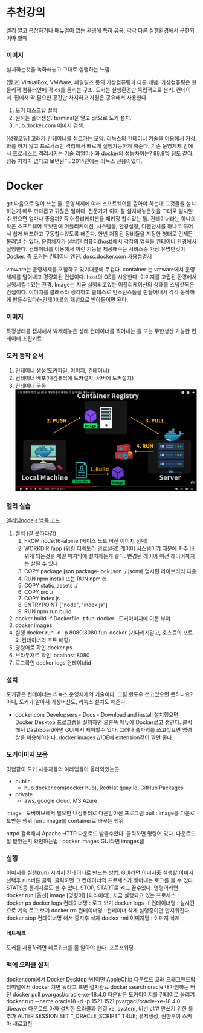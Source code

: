 # 추천강의
[엘리](https://www.youtube.com/watch?v=LXJhA3VWXFA)
[얄코](https://www.youtube.com/watch?v=hWPv9LMlme8)
복잡하거나 매뉴얼이 없는 환경에 특히 유용.
각각 다른 실행환경에서 구현되어야 할때.
### 이미지
설치하는것을 녹화해놓고 그대로 실행하는 느낌.

[얄코]
VirtualBox, VMWare, 페럴릴즈 등의 가상컴퓨팅과 다른 개념. 
가상컴퓨팅은 한 물리적 컴퓨터안에 각 os를 돌리는 구조.
도커는 실행환경만 독립적으로 분리. 컨테이너. 집에서 딱 필요한 공간만 차지하고 자원은 공유해서 사용한다.
1. 도커 데스크탑 설치
2. 원하는 폴더생성. terminal을 열고 git으로 도커 설치.
3. hub.docker.com   이미지 검색.


[생활코딩]
고래가 컨테이너를 싣고가는 모양.
리눅스의 컨테이너 기술을 이용해서 가상화를 하지 않고 프로세스만 격리해서 빠르게 실행가능하게 해준다.
기존 운영체제 안에서 프로세스르 격리시키는 기술
리얼머신과 docker의 성능차이는? 99.8% 정도 같다. 성능 저하가 없다고 보면된다.
2014년에는 리눅스 전용이였다.




# Docker
git 다음으로 많이 쓰는 툴.
운영체제에 여러 소프트웨어를 깔아야 하는데 그것들을 설치하는게 매우 까다롭고 귀찮은 일이다.
전문가가 이미 잘 설치해놓은것을 그대로 설치할수 있으면 얼마나 좋을까?
즉 어플리케이션을 패키징 할수있는 툴.
컨테이너라는 하나의 작은 소프트웨어 유닛안에 어플리케이션, 시스템툴, 환경설정, 디팬던시를 하나로 묶어서 쉽게 배포하고 구동할수있도록 해준다.
한번 저장된 장비들을 지정한 형태로 언제든 불러낼 수 있다.
운영체제가 설치된 컴퓨터(host)에서 각각의 앱들을 컨테이너 환경에서 실행한다.
컨테이너를 이용해서 이런 기능을 제공해주는 서비스중 가장 유명한것이 Docker. 즉 도커는 컨테이너 엔진.
dosc.docker.com   사용설명서

vmware는 운영체제를 포함하고 있기때문에 무겁다.
container 는 vmware에서 운영체제를 덜어내고 경량화된 컨셉이다. host의 OS를 사용한다. 이미지를 고립된 환경에서 실행시킬수있는 환경.
Image는 지금 실행되고있는 어플리케이션의 상태를 스냅샷찍은 컨셉이다.
이미지를 클래스라 생각하고 클래스로 인스턴스들을 만들어내서 각각  동작하게 만들수있다(=컨테이너)의 개념으로 받아들이면 된다.

### 이미지
특정상태를 캡처해서 박제해놓은 상태
컨테이너를 찍어내는 틀 또는 무한생산 가능한 컨테이너 조립키트


### 도커 동작 순서
1. 컨테이너 생성(도커파일, 이미지, 컨테이너)
2. 컨테이너 배포(내컴퓨터에 도커설치, 서버에 도커설치)
3. 컨테이너 구동
![도커등록](./이미지/Docker.PNG)

### 엘리 실습
[엘리님nodejs 백쪽 코드](https://github.com/dream-ellie/docker-example)
1. 설치   (잘 못따라감)
    1. FROM node:16-alpine   (베이스 노드 버전 이미지 선택)
    1. WORKDIR /app   (워킹 디렉토리 경로설정)
    레이어 시스템이기 때문에 자주 바뀌게 되는것을 제일 마지막에 설치하는게 좋다.
    변경된 레이어 이전 레이어까지는 살릴 수 있다.
    1. COPY package.json package-lock.json ./    json에 명시된 라이브러리 다운
    2. RUN npm install   또는 RUN npm ci
    3. COPY static_assets ./
    4. COPY src ./
    3. COPY index.js .
    4. ENTRYPOINT ["node", "index.js"]
    5. RUN npm run build
1. docker build -f Dockerfile -t fun-docker .    도커이미지에 이름 부여
2. docker images
3. 실행
    docker run -d -p 8080:8080 fun-docker   (기다리지말고, 호스트의 포트와 컨테이너의 포트 매핑)
4. 명령어로 확인
    docker ps
5. 브라우저로 확인
    localhost:8080
6. 로그확인
    docker logs 컨테이너id

### 설치
도커같은 컨테이너는 리눅스 운영체제의 기술이다.
그럼 윈도우 쓰고있으면 못하나요?
아니, 도커가 알아서 가상머신도, 리눅스 설치도 해준다.
- docker.com
Developsers - Docs - Download and install
설치했으면 Docker Desktop 프로그램을 실행하면
오른쪽 메뉴에 Docker로고 생긴다.
클릭해서 DashBoard하면 GUI에서 제어할수 있다.
그러나 풀파워를 쓰고싶으면 명령창을 이용해야한다.
docker images
//IDE에 extension같이 깔면 좋다.

### 도커이미지 모음
깃헙같이 도커 사용자들의 여러앱들이 올라와있는곳.
- public
    - hub.docker.com(docker hub), RedHat quay.io,  GitHub Packages
- private
    - aws, google cloud, MS Azure


image : 도버허브에서 필요한 내컴퓨터로 다운받아진 프로그램
pull : image를 다운로드받는 행위
run : image를 container로 바꾸는 행위

httpd 검색해서 Apache HTTP 다운로드 받을수있다. 클릭하면 명령어 있다.
다운로드 잘 받았는지 확인하는법 : docker images     GUI라면 images탭


### 실행
이미지를 실행(run) 시켜서 컨테이너로 만드는 방법.
GUI라면 이미지중 실행할 이미지 선택후 run버튼 클릭.
    클릭하면 그 컨테이너의 프로세스가 뱉어내는 로그를 볼 수 있다.   STATS등 통계자료도 볼 수 있다.  STOP, START로 켜고 끌수있다.
명령어라면 docker run [옵션] image [명령어] [파라미터];
지금 실행되고 있는 프로세스 : docker ps
docker logs 컨테이너명 : 로그 보기
docker logs -f 컨테이너명 : 실시간으로 계속 로그 보기
docker rm 컨테이너명 : 컨테이너 삭제
    실행중이면 안지워진다 docker stop 컨테이너명   해서 중지후 삭제
docker rmi 이미지명 : 이미지 삭제



#### 네트워크
도커를 사용하려면 네트워크를 좀 알아야 한다.
포트포워딩


### 맥에 오라클 설치
docker.com에서 Docker Desktop  M1이면 AppleChip 다운로드
고래 드래그앤드랍
터미널에서 docker 치면 뭐라고 뜨면 설치완료
docker search oracle
내가원하는 버전
docker pull pvargacl/oracle-xe-18.4.0
다운받은 도커이미지를 컨테이로 올리기
docker run --name oracle18 -d -p 1521:1521 pvargacl/oracle-xe-18.4.0
dbeaver 다운로드
아까 설치한 오라클과 연결  xe, system, 비번
c## 안쓰기 위한 룰 추가 ALTER SESSION SET "_ORACLE_SCRIPT" TRUE;
유저생성, 권한부여
스키마 새로고침
